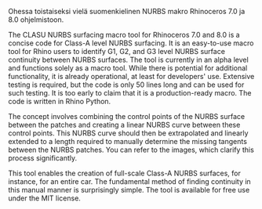 Ohessa toistaiseksi vielä suomenkielinen NURBS makro Rhinoceros 7.0 ja 8.0 ohjelmistoon. 

The CLASU NURBS surfacing macro tool for Rhinoceros 7.0 and 8.0 is a concise code for Class-A level NURBS surfacing. It is an easy-to-use macro tool for Rhino users to identify G1, G2, and G3 level NURBS surface continuity between NURBS surfaces. The tool is currently in an alpha level and functions solely as a macro tool. While there is potential for additional functionality, it is already operational, at least for developers' use. Extensive testing is required, but the code is only 50 lines long and can be used for such testing. It is too early to claim that it is a production-ready macro. The code is written in Rhino Python.

The concept involves combining the control points of the NURBS surface between the patches and creating a linear NURBS curve between these control points. This NURBS curve should then be extrapolated and linearly extended to a length required to manually determine the missing tangents between the NURBS patches. You can refer to the images, which clarify this process significantly.

This tool enables the creation of full-scale Class-A NURBS surfaces, for instance, for an entire car. The fundamental method of finding continuity in this manual manner is surprisingly simple. The tool is available for free use under the MIT license.

